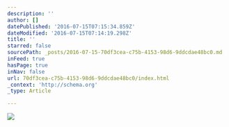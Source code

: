 ```yaml
---
description: ''
author: []
datePublished: '2016-07-15T07:15:34.859Z'
dateModified: '2016-07-15T07:14:19.298Z'
title: ''
starred: false
sourcePath: _posts/2016-07-15-70df3cea-c75b-4153-98d6-9ddcdae48bc0.md
inFeed: true
hasPage: true
inNav: false
url: 70df3cea-c75b-4153-98d6-9ddcdae48bc0/index.html
_context: 'http://schema.org'
_type: Article

---
```

![](https://the-grid-user-content.s3-us-west-2.amazonaws.com/c3b9eff3-2cc1-4a45-8358-10127546bb5c.jpg)